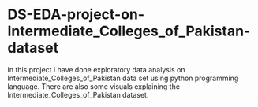 # DS-EDA-project-on-Intermediate_Colleges_of_Pakistan-dataset
In this project i have done exploratory data analysis on Intermediate_Colleges_of_Pakistan data set using python programming language. There are also some visuals explaining the Intermediate_Colleges_of_Pakistan dataset.
